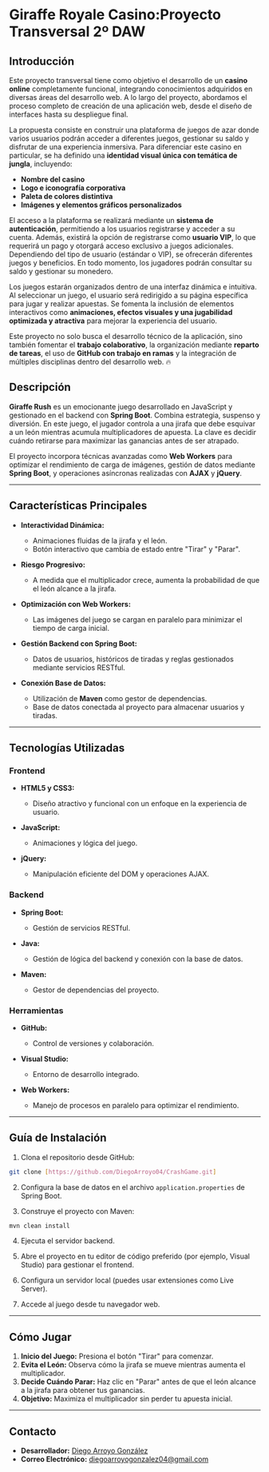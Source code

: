 # Giraffe Royale Casino:Proyecto Transversal 2º DAW

## Introducción

Este proyecto transversal tiene como objetivo el desarrollo de un **casino online** completamente funcional, integrando conocimientos adquiridos en diversas áreas del desarrollo web. A lo largo del proyecto, abordamos el proceso completo de creación de una aplicación web, desde el diseño de interfaces hasta su despliegue final.

La propuesta consiste en construir una plataforma de juegos de azar donde varios usuarios podrán acceder a diferentes juegos, gestionar su saldo y disfrutar de una experiencia inmersiva. Para diferenciar este casino en particular, se ha definido una **identidad visual única con temática de jungla**, incluyendo:

- **Nombre del casino**
- **Logo e iconografía corporativa**
- **Paleta de colores distintiva**
- **Imágenes y elementos gráficos personalizados**

El acceso a la plataforma se realizará mediante un **sistema de autenticación**, permitiendo a los usuarios registrarse y acceder a su cuenta. Además, existirá la opción de registrarse como **usuario VIP**, lo que requerirá un pago y otorgará acceso exclusivo a juegos adicionales. Dependiendo del tipo de usuario (estándar o VIP), se ofrecerán diferentes juegos y beneficios. En todo momento, los jugadores podrán consultar su saldo y gestionar su monedero.

Los juegos estarán organizados dentro de una interfaz dinámica e intuitiva. Al seleccionar un juego, el usuario será redirigido a su página específica para jugar y realizar apuestas. Se fomenta la inclusión de elementos interactivos como **animaciones, efectos visuales y una jugabilidad optimizada y atractiva** para mejorar la experiencia del usuario.

Este proyecto no solo busca el desarrollo técnico de la aplicación, sino también fomentar el **trabajo colaborativo**, la organización mediante **reparto de tareas**, el uso de **GitHub con trabajo en ramas** y la integración de múltiples disciplinas dentro del desarrollo web. 🔥



## Descripción
**Giraffe Rush** es un emocionante juego desarrollado en JavaScript y gestionado en el backend con **Spring Boot**. Combina estrategia, suspenso y diversión. En este juego, el jugador controla a una jirafa que debe esquivar a un león mientras acumula multiplicadores de apuesta. La clave es decidir cuándo retirarse para maximizar las ganancias antes de ser atrapado.

El proyecto incorpora técnicas avanzadas como **Web Workers** para optimizar el rendimiento de carga de imágenes, gestión de datos mediante **Spring Boot**, y operaciones asíncronas realizadas con **AJAX** y **jQuery**.

---

## Características Principales
- **Interactividad Dinámica:** 
  - Animaciones fluidas de la jirafa y el león.
  - Botón interactivo que cambia de estado entre "Tirar" y "Parar".

- **Riesgo Progresivo:** 
  - A medida que el multiplicador crece, aumenta la probabilidad de que el león alcance a la jirafa.

- **Optimización con Web Workers:**
  - Las imágenes del juego se cargan en paralelo para minimizar el tiempo de carga inicial.

- **Gestión Backend con Spring Boot:**
  - Datos de usuarios, históricos de tiradas y reglas gestionados mediante servicios RESTful.

- **Conexión Base de Datos:**
  - Utilización de **Maven** como gestor de dependencias.
  - Base de datos conectada al proyecto para almacenar usuarios y tiradas.

---

## Tecnologías Utilizadas

### Frontend
- **HTML5 y CSS3:**
  - Diseño atractivo y funcional con un enfoque en la experiencia de usuario.

- **JavaScript:**
  - Animaciones y lógica del juego.

- **jQuery:**
  - Manipulación eficiente del DOM y operaciones AJAX.

### Backend
- **Spring Boot:**
  - Gestión de servicios RESTful.

- **Java:**
  - Gestión de lógica del backend y conexión con la base de datos.

- **Maven:**
  - Gestor de dependencias del proyecto.

### Herramientas
- **GitHub:**
  - Control de versiones y colaboración.

- **Visual Studio:**
  - Entorno de desarrollo integrado.

- **Web Workers:**
  - Manejo de procesos en paralelo para optimizar el rendimiento.

---

## Guía de Instalación

1. Clona el repositorio desde GitHub:

```bash
git clone [https://github.com/DiegoArroyo04/CrashGame.git]
```

2. Configura la base de datos en el archivo `application.properties` de Spring Boot.

3. Construye el proyecto con Maven:

```bash
mvn clean install
```

4. Ejecuta el servidor backend.

5. Abre el proyecto en tu editor de código preferido (por ejemplo, Visual Studio) para gestionar el frontend.

6. Configura un servidor local (puedes usar extensiones como Live Server).

7. Accede al juego desde tu navegador web.

---

## Cómo Jugar
1. **Inicio del Juego:** Presiona el botón "Tirar" para comenzar.
2. **Evita el León:** Observa cómo la jirafa se mueve mientras aumenta el multiplicador.
3. **Decide Cuándo Parar:** Haz clic en "Parar" antes de que el león alcance a la jirafa para obtener tus ganancias.
4. **Objetivo:** Maximiza el multiplicador sin perder tu apuesta inicial.

---


## Contacto
- **Desarrollador:** [Diego Arroyo González](https://github.com/DiegoArroyo04)
- **Correo Electrónico:** diegoarroyogonzalez04@gmail.com
